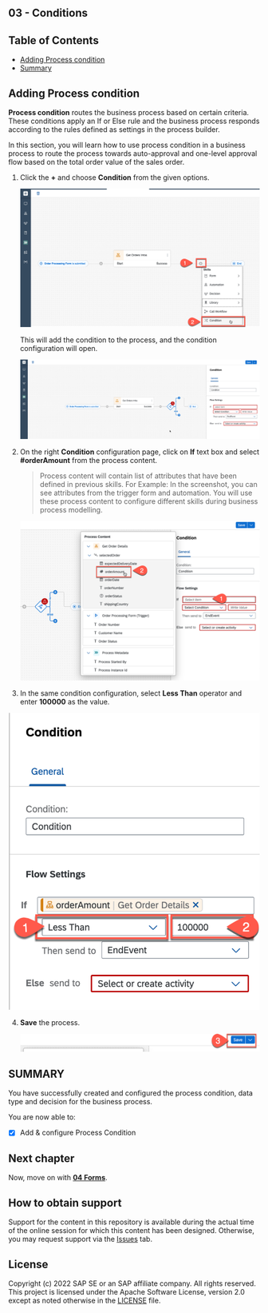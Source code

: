 ## 03 - Conditions 

## Table of Contents
- [Adding Process condition](#section1)
- [Summary](#summary)

## Adding Process condition <a name="section1"></a>
**Process condition** routes the business process based on certain criteria. These conditions apply an If or Else rule and the business process responds according to the rules defined as settings in the process builder.

In this section, you will learn how to use process condition in a business process to route the process towards auto-approval and one-level approval flow based on the total order value of the sales order.

1. Click the **+** and choose **Condition** from the given options.

    ![01-001](./images/01-001.png)

    This will add the condition to the process, and the condition configuration will open.

    ![01-002](./images/01-002.png)

2. On the right **Condition** configuration page, click on **If** text box and select **#orderAmount** from the process content.
    > Process content will contain list of attributes that have been defined in previous skills. For Example: In the screenshot, you can see attributes from the trigger form and automation. You will use these process content to configure different skills during business process modelling.

    ![01-003](./images/01-003.png)

3. In the same condition configuration, select **Less Than** operator and enter **100000** as the value.

  ![01-004](./images/01-004.png)


4. **Save** the process.

   ![02-027](./images/02-027.png)


## SUMMARY <a name="summary"></a>

You have successfully created and configured the process condition, data type and decision for the business process.

  You are now able to:
  - [x] Add & configure Process Condition

## Next chapter

Now, move on with **[04 Forms](https://github.com/SAP-samples/process-automation-enablement/tree/main/Workshops/Workshop%20A%20-%20short/4%20Forms)**.

## How to obtain support <a name="support"></a>

Support for the content in this repository is available during the actual time of the online session for which this content has been designed. Otherwise, you may request support via the [Issues](https://github.com/SAP-samples/process-automation-enablement/issues) tab.

## License <a name="license"></a>

Copyright (c) 2022 SAP SE or an SAP affiliate company. All rights reserved. This project is licensed under the Apache Software License, version 2.0 except as noted otherwise in the [LICENSE](../LICENSES/Apache-2.0.txt) file.


